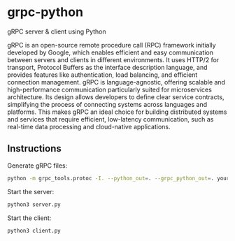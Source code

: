# grpc-python
gRPC server &amp; client using Python

gRPC is an open-source remote procedure call (RPC) framework initially developed by Google, which enables efficient and easy communication between servers and clients in different environments. It uses HTTP/2 for transport, Protocol Buffers as the interface description language, and provides features like authentication, load balancing, and efficient connection management. gRPC is language-agnostic, offering scalable and high-performance communication particularly suited for microservices architecture. Its design allows developers to define clear service contracts, simplifying the process of connecting systems across languages and platforms. This makes gRPC an ideal choice for building distributed systems and services that require efficient, low-latency communication, such as real-time data processing and cloud-native applications.

## Instructions

Generate gRPC files:

```bash
python -m grpc_tools.protoc -I. --python_out=. --grpc_python_out=. your_service.proto
```

Start the server:

```bash
python3 server.py
```

Start the client:

```bash
python3 client.py
```
